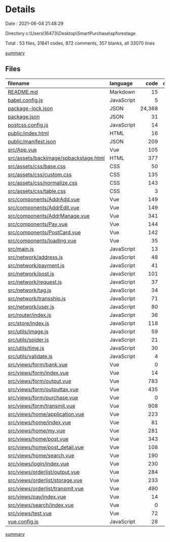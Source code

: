 # Details

Date : 2021-06-04 21:48:29

Directory c:\Users\16473\Desktop\SmartPurchase\spforestage

Total : 53 files,  31841 codes, 872 comments, 357 blanks, all 33070 lines

[summary](results.md)

## Files
| filename | language | code | comment | blank | total |
| :--- | :--- | ---: | ---: | ---: | ---: |
| [README.md](/README.md) | Markdown | 15 | 0 | 5 | 20 |
| [babel.config.js](/babel.config.js) | JavaScript | 5 | 0 | 1 | 6 |
| [package-lock.json](/package-lock.json) | JSON | 24,368 | 0 | 1 | 24,369 |
| [package.json](/package.json) | JSON | 31 | 0 | 1 | 32 |
| [postcss.config.js](/postcss.config.js) | JavaScript | 14 | 0 | 1 | 15 |
| [public/index.html](/public/index.html) | HTML | 16 | 1 | 1 | 18 |
| [public/manifest.json](/public/manifest.json) | JSON | 209 | 1 | 1 | 211 |
| [src/App.vue](/src/App.vue) | Vue | 105 | 108 | 7 | 220 |
| [src/assets/backimage/spbackstage.html](/src/assets/backimage/spbackstage.html) | HTML | 377 | 2 | 42 | 421 |
| [src/assets/css/base.css](/src/assets/css/base.css) | CSS | 50 | 3 | 10 | 63 |
| [src/assets/css/custom.css](/src/assets/css/custom.css) | CSS | 135 | 3 | 4 | 142 |
| [src/assets/css/normalize.css](/src/assets/css/normalize.css) | CSS | 143 | 126 | 73 | 342 |
| [src/assets/css/table.css](/src/assets/css/table.css) | CSS | 3 | 0 | 0 | 3 |
| [src/components/AddrAdd.vue](/src/components/AddrAdd.vue) | Vue | 149 | 1 | 3 | 153 |
| [src/components/AddrEdit.vue](/src/components/AddrEdit.vue) | Vue | 149 | 1 | 3 | 153 |
| [src/components/AddrManage.vue](/src/components/AddrManage.vue) | Vue | 341 | 5 | 8 | 354 |
| [src/components/Pay.vue](/src/components/Pay.vue) | Vue | 144 | 0 | 2 | 146 |
| [src/components/PostCard.vue](/src/components/PostCard.vue) | Vue | 142 | 2 | 2 | 146 |
| [src/components/loading.vue](/src/components/loading.vue) | Vue | 35 | 1 | 2 | 38 |
| [src/main.js](/src/main.js) | JavaScript | 13 | 0 | 3 | 16 |
| [src/network/address.js](/src/network/address.js) | JavaScript | 48 | 0 | 1 | 49 |
| [src/network/payment.js](/src/network/payment.js) | JavaScript | 41 | 0 | 4 | 45 |
| [src/network/post.js](/src/network/post.js) | JavaScript | 101 | 0 | 10 | 111 |
| [src/network/request.js](/src/network/request.js) | JavaScript | 37 | 4 | 4 | 45 |
| [src/network/tag.js](/src/network/tag.js) | JavaScript | 34 | 0 | 7 | 41 |
| [src/network/transship.js](/src/network/transship.js) | JavaScript | 71 | 0 | 9 | 80 |
| [src/network/user.js](/src/network/user.js) | JavaScript | 80 | 1 | 10 | 91 |
| [src/router/index.js](/src/router/index.js) | JavaScript | 36 | 9 | 9 | 54 |
| [src/store/index.js](/src/store/index.js) | JavaScript | 118 | 7 | 3 | 128 |
| [src/utils/image.js](/src/utils/image.js) | JavaScript | 59 | 14 | 3 | 76 |
| [src/utils/spider.js](/src/utils/spider.js) | JavaScript | 21 | 0 | 1 | 22 |
| [src/utils/time.js](/src/utils/time.js) | JavaScript | 30 | 0 | 4 | 34 |
| [src/utils/validate.js](/src/utils/validate.js) | JavaScript | 4 | 0 | 0 | 4 |
| [src/views/form/bank.vue](/src/views/form/bank.vue) | Vue | 0 | 0 | 1 | 1 |
| [src/views/form/index.vue](/src/views/form/index.vue) | Vue | 14 | 0 | 3 | 17 |
| [src/views/form/output.vue](/src/views/form/output.vue) | Vue | 783 | 32 | 22 | 837 |
| [src/views/form/outputtax.vue](/src/views/form/outputtax.vue) | Vue | 435 | 484 | 19 | 938 |
| [src/views/form/purchase.vue](/src/views/form/purchase.vue) | Vue | 0 | 0 | 1 | 1 |
| [src/views/form/transmit.vue](/src/views/form/transmit.vue) | Vue | 908 | 9 | 19 | 936 |
| [src/views/home/application.vue](/src/views/home/application.vue) | Vue | 223 | 0 | 3 | 226 |
| [src/views/home/index.vue](/src/views/home/index.vue) | Vue | 81 | 0 | 2 | 83 |
| [src/views/home/my.vue](/src/views/home/my.vue) | Vue | 281 | 5 | 4 | 290 |
| [src/views/home/post.vue](/src/views/home/post.vue) | Vue | 343 | 10 | 9 | 362 |
| [src/views/home/post_detail.vue](/src/views/home/post_detail.vue) | Vue | 108 | 1 | 2 | 111 |
| [src/views/home/search.vue](/src/views/home/search.vue) | Vue | 190 | 8 | 5 | 203 |
| [src/views/login/index.vue](/src/views/login/index.vue) | Vue | 230 | 12 | 3 | 245 |
| [src/views/orderlist/output.vue](/src/views/orderlist/output.vue) | Vue | 284 | 5 | 5 | 294 |
| [src/views/orderlist/storage.vue](/src/views/orderlist/storage.vue) | Vue | 233 | 4 | 3 | 240 |
| [src/views/orderlist/transmit.vue](/src/views/orderlist/transmit.vue) | Vue | 490 | 12 | 15 | 517 |
| [src/views/pay/index.vue](/src/views/pay/index.vue) | Vue | 14 | 0 | 3 | 17 |
| [src/views/search/index.vue](/src/views/search/index.vue) | Vue | 0 | 0 | 1 | 1 |
| [src/views/test.vue](/src/views/test.vue) | Vue | 72 | 0 | 2 | 74 |
| [vue.config.js](/vue.config.js) | JavaScript | 28 | 1 | 0 | 29 |

[summary](results.md)
